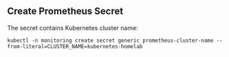 ## Create Prometheus Secret

The secret contains Kubernetes cluster name:

```
kubectl -n monitoring create secret generic prometheus-cluster-name --from-literal=CLUSTER_NAME=kubernetes-homelab
```
